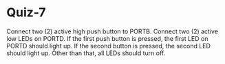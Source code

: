 # Quiz-7
Connect two (2) active high push button to PORTB. Connect two (2) active low LEDs on PORTD. If the first push button is pressed, the first LED on PORTD should light up. If the second button is pressed, the second LED should light up. Other than that, all LEDs should turn off. 
